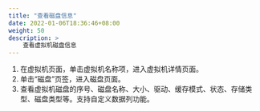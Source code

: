 ```yaml
---
title: "查看磁盘信息"
date: 2022-01-06T18:36:46+08:00
weight: 50
description: >
    查看虚拟机磁盘信息
---
```


1. 在虚拟机页面，单击虚拟机名称项，进入虚拟机详情页面。
2. 单击“磁盘”页签，进入磁盘页面。
3. 查看虚拟机磁盘的序号、磁盘名称、大小、驱动、缓存模式、状态、存储类型、磁盘类型等。支持自定义数据列功能。